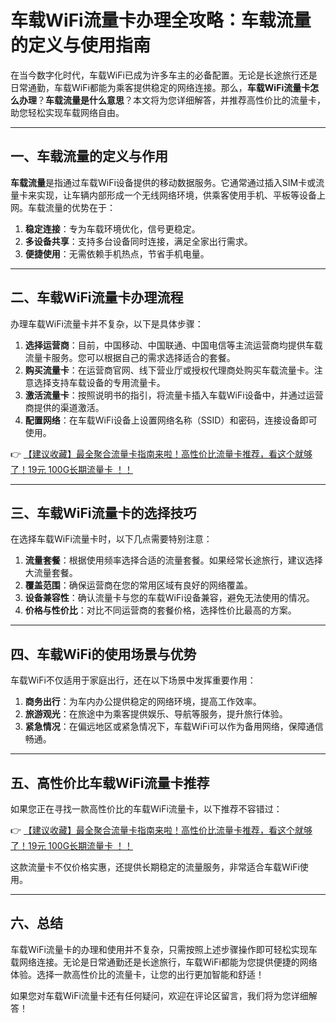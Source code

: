 # 车载WiFi流量卡办理全攻略：车载流量的定义与使用指南

在当今数字化时代，车载WiFi已成为许多车主的必备配置。无论是长途旅行还是日常通勤，车载WiFi都能为乘客提供稳定的网络连接。那么，**车载WiFi流量卡怎么办理**？**车载流量是什么意思**？本文将为您详细解答，并推荐高性价比的流量卡，助您轻松实现车载网络自由。

---

## 一、车载流量的定义与作用

**车载流量**是指通过车载WiFi设备提供的移动数据服务。它通常通过插入SIM卡或流量卡来实现，让车辆内部形成一个无线网络环境，供乘客使用手机、平板等设备上网。车载流量的优势在于：

1. **稳定连接**：专为车载环境优化，信号更稳定。
2. **多设备共享**：支持多台设备同时连接，满足全家出行需求。
3. **便捷使用**：无需依赖手机热点，节省手机电量。

---

## 二、车载WiFi流量卡办理流程

办理车载WiFi流量卡并不复杂，以下是具体步骤：

1. **选择运营商**：目前，中国移动、中国联通、中国电信等主流运营商均提供车载流量卡服务。您可以根据自己的需求选择适合的套餐。
2. **购买流量卡**：在运营商官网、线下营业厅或授权代理商处购买车载流量卡。注意选择支持车载设备的专用流量卡。
3. **激活流量卡**：按照说明书的指引，将流量卡插入车载WiFi设备中，并通过运营商提供的渠道激活。
4. **配置网络**：在车载WiFi设备上设置网络名称（SSID）和密码，连接设备即可使用。

👉 [【建议收藏】最全聚合流量卡指南来啦！高性价比流量卡推荐，看这个就够了！19元 100G长期流量卡 ！！](https://bit.ly/Liuliangka)

---

## 三、车载WiFi流量卡的选择技巧

在选择车载WiFi流量卡时，以下几点需要特别注意：

1. **流量套餐**：根据使用频率选择合适的流量套餐。如果经常长途旅行，建议选择大流量套餐。
2. **覆盖范围**：确保运营商在您的常用区域有良好的网络覆盖。
3. **设备兼容性**：确认流量卡与您的车载WiFi设备兼容，避免无法使用的情况。
4. **价格与性价比**：对比不同运营商的套餐价格，选择性价比最高的方案。

---

## 四、车载WiFi的使用场景与优势

车载WiFi不仅适用于家庭出行，还在以下场景中发挥重要作用：

1. **商务出行**：为车内办公提供稳定的网络环境，提高工作效率。
2. **旅游观光**：在旅途中为乘客提供娱乐、导航等服务，提升旅行体验。
3. **紧急情况**：在偏远地区或紧急情况下，车载WiFi可以作为备用网络，保障通信畅通。

---

## 五、高性价比车载WiFi流量卡推荐

如果您正在寻找一款高性价比的车载WiFi流量卡，以下推荐不容错过：

👉 [【建议收藏】最全聚合流量卡指南来啦！高性价比流量卡推荐，看这个就够了！19元 100G长期流量卡 ！！](https://bit.ly/Liuliangka)

这款流量卡不仅价格实惠，还提供长期稳定的流量服务，非常适合车载WiFi使用。

---

## 六、总结

车载WiFi流量卡的办理和使用并不复杂，只需按照上述步骤操作即可轻松实现车载网络连接。无论是日常通勤还是长途旅行，车载WiFi都能为您提供便捷的网络体验。选择一款高性价比的流量卡，让您的出行更加智能和舒适！

如果您对车载WiFi流量卡还有任何疑问，欢迎在评论区留言，我们将为您详细解答！